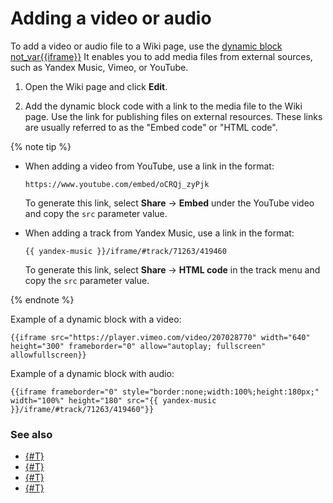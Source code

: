# Adding a video or audio


To add a video or audio file to a Wiki page, use the [dynamic block not_var{{iframe}}](actions/iframe.md) It enables you to add media files from external sources, such as Yandex&#160;Music, Vimeo, or YouTube.


1. Open the Wiki page and click **Edit**.

1. Add the dynamic block code with a link to the media file to the Wiki page. Use the link for publishing files on external resources. These links are usually referred to as the "Embed code" or "HTML code".

{% note tip %}

* When adding a video from YouTube, use a link in the format:
   ```
   https://www.youtube.com/embed/oCRQj_zyPjk
   ```
   To generate this link, select **Share** → **Embed** under the YouTube video and copy the `src` parameter value.

* When adding a track from Yandex&#160;Music, use a link in the format:

   ```
   {{ yandex-music }}/iframe/#track/71263/419460
   ```
   To generate this link, select **Share** → **HTML code** in the track menu and copy the `src` parameter value.

{% endnote %}

Example of a dynamic block with a video:

```
{{iframe src="https://player.vimeo.com/video/207028770" width="640" height="300" frameborder="0" allow="autoplay; fullscreen" allowfullscreen}}
```

Example of a dynamic block with audio:

```
{{iframe frameborder="0" style="border:none;width:100%;height:180px;" width="100%" height="180" src="{{ yandex-music }}/iframe/#track/71263/419460"}}
```


### See also

* [{#T}](attach-file.md)
* [{#T}](add-grid.md)
* [{#T}](basic-markup.md)
* [{#T}](static-markup/html-code.md)